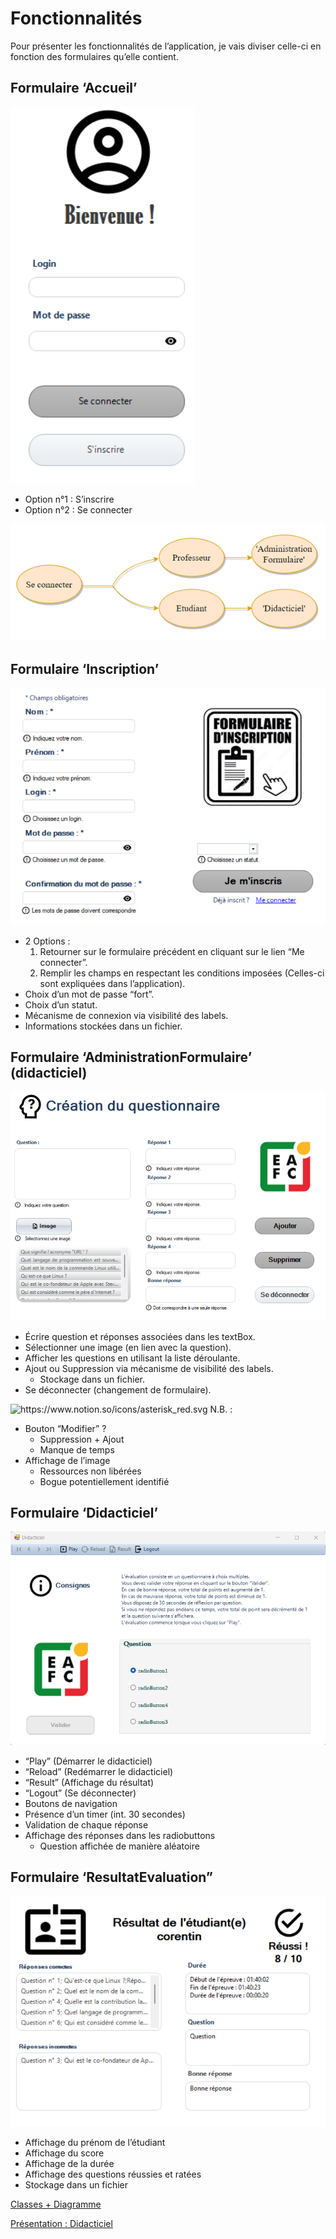 # Fonctionnalités

Pour présenter les fonctionnalités de l’application, je vais diviser celle-ci en fonction des formulaires qu’elle contient.  

## Formulaire ‘Accueil’

![formulaire accueil.png](Fonctionnalite%CC%81s%2089f586ef26da41f58f973bb4046ab6a6/formulaire_accueil.png)

- Option n°1 : S’inscrire
- Option n°2 : Se connecter

![Untitled](Fonctionnalite%CC%81s%2089f586ef26da41f58f973bb4046ab6a6/Untitled.png)

## Formulaire ‘Inscription’

![formulaire inscription.png](Fonctionnalite%CC%81s%2089f586ef26da41f58f973bb4046ab6a6/formulaire_inscription.png)

- 2 Options :
    1. Retourner sur le formulaire précédent en cliquant sur le lien “Me connecter”.
    2. Remplir les champs en respectant les conditions imposées  (Celles-ci sont expliquées dans l’application).  
- Choix d’un mot de passe “fort”.
- Choix d’un statut.
- Mécanisme de connexion via visibilité des labels.
- Informations stockées dans un fichier.

## Formulaire ‘AdministrationFormulaire’ (didacticiel)

![formulaire administrationFormulaire.png](Fonctionnalite%CC%81s%2089f586ef26da41f58f973bb4046ab6a6/formulaire_administrationFormulaire.png)

- Écrire question et réponses associées dans les textBox.
- Sélectionner une image (en lien avec la question).
- Afficher les questions en utilisant la liste déroulante.
- Ajout ou Suppression via mécanisme de visibilité des labels.
    - Stockage dans un fichier.
- Se déconnecter (changement de formulaire).

<aside>
<img src="https://www.notion.so/icons/asterisk_red.svg" alt="https://www.notion.so/icons/asterisk_red.svg" width="40px" /> N.B. :

- Bouton “Modifier” ?
    - Suppression + Ajout
    - Manque de temps
- Affichage de l’image
    - Ressources non libérées
    - Bogue potentiellement identifié
</aside>

## Formulaire ‘Didacticiel’

![formulaire didacticiel.png](Fonctionnalite%CC%81s%2089f586ef26da41f58f973bb4046ab6a6/formulaire_didacticiel.png)

- “Play” (Démarrer le didacticiel)
- “Reload” (Redémarrer le didacticiel)
- “Result” (Affichage du résultat)
- “Logout” (Se déconnecter)
- Boutons de navigation
- Présence d’un timer (int. 30 secondes)
- Validation de chaque réponse
- Affichage des réponses dans les radiobuttons
    - Question affichée de manière aléatoire

## Formulaire ‘ResultatEvaluation”

![formulaire résultatEvaluation.png](Fonctionnalite%CC%81s%2089f586ef26da41f58f973bb4046ab6a6/formulaire_rsultatEvaluation.png)

- Affichage du prénom de l’étudiant
- Affichage du score
- Affichage de la durée
- Affichage des questions réussies et ratées
- Stockage dans un fichier

[Classes + Diagramme](Classes%20+%20Diagramme%20fad4cea7317f4e769e17565850ac8382.md)

[Présentation : Didacticiel](../Pre%CC%81sentation%20Didacticiel%201c108e4001b04854b38be422119f8e18.md)